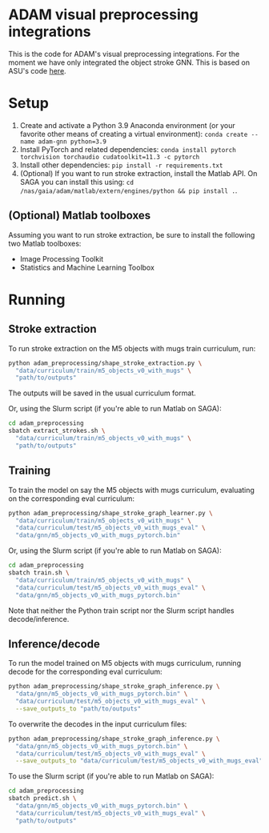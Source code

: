 # ADAM visual preprocessing integrations
This is the code for ADAM's visual preprocessing integrations. For the moment we have only integrated the object stroke GNN. This is based on ASU's code [here][asu_gnn].

[asu_gnn]: https://github.com/ASU-APG/adam-stage/tree/main/processing

# Setup
1. Create and activate a Python 3.9 Anaconda environment (or your favorite other means of creating a virtual environment): `conda create --name adam-gnn python=3.9`
2. Install PyTorch and related dependencies: `conda install pytorch torchvision torchaudio cudatoolkit=11.3 -c pytorch`
3. Install other dependencies: `pip install -r requirements.txt`
4. (Optional) If you want to run stroke extraction, install the Matlab API. On SAGA you can install this using: `cd /nas/gaia/adam/matlab/extern/engines/python && pip install .`.

## (Optional) Matlab toolboxes
Assuming you want to run stroke extraction, be sure to install the following two Matlab toolboxes:

- Image Processing Toolkit
- Statistics and Machine Learning Toolbox

# Running
## Stroke extraction
To run stroke extraction on the M5 objects with mugs train curriculum, run:

```bash
python adam_preprocessing/shape_stroke_extraction.py \
  "data/curriculum/train/m5_objects_v0_with_mugs" \
  "path/to/outputs"
```

The outputs will be saved in the usual curriculum format.

Or, using the Slurm script (if you're able to run Matlab on SAGA):

```bash
cd adam_preprocessing
sbatch extract_strokes.sh \
  "data/curriculum/train/m5_objects_v0_with_mugs" \
  "path/to/outputs"
```

## Training
To train the model on say the M5 objects with mugs curriculum, evaluating on the corresponding eval curriculum:

```bash
python adam_preprocessing/shape_stroke_graph_learner.py \
  "data/curriculum/train/m5_objects_v0_with_mugs" \
  "data/curriculum/test/m5_objects_v0_with_mugs_eval" \
  "data/gnn/m5_objects_v0_with_mugs_pytorch.bin"
```

Or, using the Slurm script (if you're able to run Matlab on SAGA):

```bash
cd adam_preprocessing
sbatch train.sh \
  "data/curriculum/train/m5_objects_v0_with_mugs" \
  "data/curriculum/test/m5_objects_v0_with_mugs_eval" \
  "data/gnn/m5_objects_v0_with_mugs_pytorch.bin"
```

Note that neither the Python train script nor the Slurm script handles decode/inference.

## Inference/decode
To run the model trained on M5 objects with mugs curriculum, running decode for the corresponding eval curriculum:

```bash
python adam_preprocessing/shape_stroke_graph_inference.py \
  "data/gnn/m5_objects_v0_with_mugs_pytorch.bin" \
  "data/curriculum/test/m5_objects_v0_with_mugs_eval" \
  --save_outputs_to "path/to/outputs"
```

To overwrite the decodes in the input curriculum files:

```bash
python adam_preprocessing/shape_stroke_graph_inference.py \
  "data/gnn/m5_objects_v0_with_mugs_pytorch.bin" \
  "data/curriculum/test/m5_objects_v0_with_mugs_eval" \
  --save_outputs_to "data/curriculum/test/m5_objects_v0_with_mugs_eval"
```

To use the Slurm script (if you're able to run Matlab on SAGA):

```bash
cd adam_preprocessing
sbatch predict.sh \
  "data/gnn/m5_objects_v0_with_mugs_pytorch.bin" \
  "data/curriculum/test/m5_objects_v0_with_mugs_eval" \
  "path/to/outputs"
```
